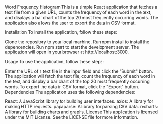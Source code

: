 Word Frequency Histogram
This is a simple React application that fetches a text file from a given URL, counts the frequency of each word in the text, and displays a bar chart of the top 20 most frequently occurring words. The application also allows the user to export the data in CSV format.

Installation
To install the application, follow these steps:

Clone the repository to your local machine.
Run npm install to install the dependencies.
Run npm start to start the development server.
The application will open in your browser at http://localhost:3000.

Usage
To use the application, follow these steps:

Enter the URL of a text file in the input field and click the "Submit" button.
The application will fetch the text file, count the frequency of each word in the text, and display a bar chart of the top 20 most frequently occurring words.
To export the data in CSV format, click the "Export" button.
Dependencies
The application uses the following dependencies:

React: A JavaScript library for building user interfaces.
axios: A library for making HTTP requests.
papaparse: A library for parsing CSV data.
recharts: A library for building charts and graphs.
License
This application is licensed under the MIT License. See the LICENSE file for more information.
